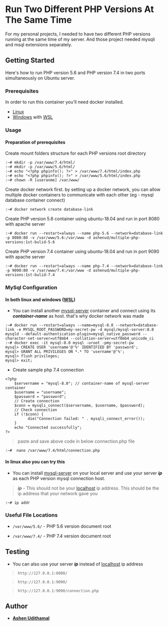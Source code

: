 # Run Two Different PHP Versions At The Same Time

For my personal projects, I needed to have two different PHP versions running at the same time of my server. And those project needed mysqli and msql extensions separately.

## Getting Started

Here's how to run PHP version 5.6 and PHP version 7.4 in two ports simultaneously on Ubuntu server.

### Prerequisites


In order to run this container you'll need docker installed.

* [Linux](https://docs.docker.com/linux/started/)
* [Windows](https://docs.docker.com/windows/started) with [WSL](https://docs.microsoft.com/en-us/windows/wsl)

### Usage

#### Preparation of prerequisites

Create mount folders structure  for each PHP versions root directory

```shell
:~# mkdir -p /var/www/7.4/html/
:~# mkdir -p /var/www/5.6/html/
:~# echo "<?php phpinfo(); ?>" > /var/www/7.4/html/index.php
:~# echo "<?php phpinfo(); ?>" > /var/www/5.6/html/index.php
:~# chown -R [useranme] /var/www/
```

Create docker network first. by setting up a docker network, you can allow multiple docker containers to communicate with each other (eg - mysql database container connect)

```shell
:~# docker network create database-link
```

Create PHP version 5.6 container using ubuntu-18.04 and run in port 8080 with apache server

```shell
:~# docker run --restart=always --name php-5.6 --network=database-link -p 8080:80 -v /var/www/5.6:/var/www -d ashenud/multiple-php-versions:1st-bulid-5.6
```

Create PHP version 7.4 container using ubuntu-18.04 and run in port 9090 with apache server

```shell
:~# docker run --restart=always --name php-7.4 --network=database-link -p 9090:80 -v /var/www/7.4:/var/www -d ashenud/multiple-php-versions:1st-bulid-7.4
```

### MySql Configuration

#### In both linux and windows ([WSL](https://docs.microsoft.com/en-us/windows/wsl))

* You can install another [mysql-server](https://hub.docker.com/r/mysql/mysql-server) container and connect using its **_container-name_** as host. that's why docker network was made 

```shel
:~# docker run --restart=always --name=mysql-8.0 --network=database-link -e MYSQL_ROOT_PASSWORD=my-secret-pw -d mysql/mysql-server:8.0 mysqld --default-authentication-plugin=mysql_native_password --character-set-server=utf8mb4 --collation-server=utf8mb4_unicode_ci
:~# docker exec -it mysql-8.0 mysql -uroot -pmy-secret-pw
mysql> CREATE USER 'username'@'%' IDENTIFIED BY 'password';
mysql> GRANT ALL PRIVILEGES ON *.* TO 'username'@'%';
mysql> flush privileges;
mysql> exit;
```
* Create sample php 7.4 connection

```shel
<?php
    $servername = "mysql-8.0"; // container-name of mysql-server container
    $username = "username";
    $password = "password";
    // Create connection
    $conn = mysqli_connect($servername, $username, $password);
    // Check connection
    if (!$conn) {
          die("Connection failed: " . mysqli_connect_error());
    }
    echo "Connected successfully";
?>
```
> paste and save above code in below connection.php file
```shel
:~#  nano /var/www/7.4/html/connection.php
```
#### In linux also you can try this

* You can install [mysql-server](https://dev.mysql.com/doc/mysql-getting-started/en/) on your local server and use your server **_ip_** as each PHP version mysql connection host.

>**_ip_** - This should not be your [localhost](http://127.0.0.1) ip address. This should be the ip address that your network gave you

```shell
:~# ip addr
```
[comment]: # (* Also you can install mysql-server inside window and use your server ip as each PHP version mysql connection host.)

### Useful File Locations

* `/var/www/5.6/` - PHP 5.6 version document root
  
* `/var/www/7.4/` - PHP 7.4 version document root

## Testing

* You can also use your server **_ip_** instead of [localhost](http://127.0.0.1) ip address

>`http://127.0.0.1:8080/`

>`http://127.0.0.1:9090/`

>`http://127.0.0.1:9090/connection.php`

## Author

* **[Ashen Udithamal](https://www.linkedin.com/in/ashenud/)** 